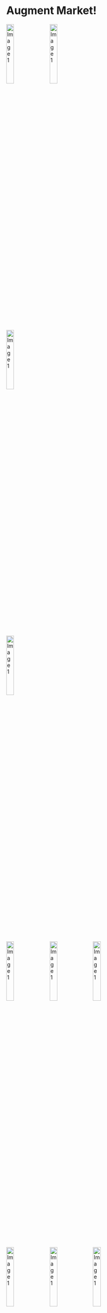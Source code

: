 
# Augment Market!

<p>
<img src="https://github.com/user-attachments/assets/ed256bf4-56b1-4d18-934f-1e9cc16a8c3e" alt="Image 1" style="margin-right: 10px; margin-bottom: 10px;" width="20%">
  
<img src="https://github.com/user-attachments/assets/dad32a33-61b0-4639-8ff4-6b77f82afed1" alt="Image 1" style="margin-right: 10px; margin-bottom: 10px;" width="20%"> 

  <img src="https://github.com/user-attachments/assets/1865b0d6-7870-4a07-bb28-ca0b39b5e443" alt="Image 1" style="margin-right: 10px; margin-bottom: 10px;" 
    width="20%">
    
  <img src="https://github.com/user-attachments/assets/1865b0d6-7870-4a07-bb28-ca0b39b5e443" alt="Image 1" style="margin-right: 10px; margin-bottom: 10px;" width="20%">
  </p>
<p>
<img src="https://github.com/user-attachments/assets/aa6ad715-4700-4d04-b78d-65cba5179a32" alt="Image 1" style="margin-right: 10px; margin-bottom: 10px;" width="20%">
<img src="https://github.com/user-attachments/assets/f39ef55b-dcc3-41ae-b42f-17b3a6a33af8" alt="Image 1" style="margin-right: 10px; margin-bottom: 10px;" width="20%"> 
  <img src="https://github.com/user-attachments/assets/dabad4cc-f3e6-46e8-bc7d-4ccd8e303c3a" alt="Image 1" style="margin-right: 10px; margin-bottom: 10px;" width="20%">
  </p>
<p>
<img src="https://github.com/user-attachments/assets/0e4a38a2-941c-493c-896e-1ac37568794e" alt="Image 1" style="margin-right: 10px; margin-bottom: 10px;" width="20%">
<img src="https://github.com/user-attachments/assets/373927f9-2bf9-4a82-b5e5-c0982761088e" alt="Image 1" style="margin-right: 10px; margin-bottom: 10px;" width="20%"> 
  <img src="https://github.com/user-attachments/assets/195b132d-d727-4250-a4ee-a70a88270254" alt="Image 1" style="margin-right: 10px; margin-bottom: 10px;" width="20%">
  </p>
<p>
<img src="https://github.com/user-attachments/assets/4586a86e-8a68-4451-bfa7-4e7a9c8ae512" alt="Image 1" style="margin-right: 10px; margin-bottom: 10px;" width="20%">
<img src="https://github.com/user-attachments/assets/f71294ee-55b2-4ea5-896e-7eda28fc667a" alt="Image 1" style="margin-right: 10px; margin-bottom: 10px;" width="20%"> 
  <img src="https://github.com/user-attachments/assets/055452b8-6f4d-43f8-8ccb-d9213f6d012a" alt="Image 1" style="margin-right: 10px; margin-bottom: 10px;" width="20%">
  </p>
<p>
<img src="https://github.com/user-attachments/assets/b3e7ba09-1b98-44de-ad42-4743bfa11df8" alt="Image 1" style="margin-right: 10px; margin-bottom: 10px;" width="20%">
<img src="https://github.com/user-attachments/assets/f71294ee-55b2-4ea5-896e-7eda28fc667a" alt="Image 1" style="margin-right: 10px; margin-bottom: 10px;" width="20%"> 
  <img src="https://github.com/user-attachments/assets/055452b8-6f4d-43f8-8ccb-d9213f6d012a" alt="Image 1" style="margin-right: 10px; margin-bottom: 10px;" width="20%">
  </p>








  

Augment Market is an eCommerce application designed for shopping clothes. Built using Flutter, this app provides a seamless shopping experience with modern UI and efficient state management. The project integrates Firebase for managing data with CRUD operations in Firestore and uses GetX for state management.

## Features

- **Product Listing**: Browse and search for a variety of clothes.
- **Product Details**: View detailed information about each product.
- **Shopping Cart**: Add items to the cart and proceed to checkout.
- **CRUD Operations**: Create, read, update, and delete products using Firestore.
- **GetX State Management**: Efficient state management for a responsive user experience.
- **Firebase Integration**: Secure and scalable backend with Firebase.

## Technologies Used

- **Flutter**: Framework for building cross-platform mobile applications.
- **Dart**: Programming language used with Flutter.
- **GetX**: State management and dependency injection.
- **Firebase**: For backend services including authentication and Firestore database.

## Getting Started

1. **Clone the repository**:
   ```bash
   git clone https://github.com/your-username/augment-market.git
   cd augment-market
   ```

2. **Install dependencies**:
   ```bash
   flutter pub get
   ```

3. **Set up Firebase**:
   - Follow the official Firebase setup guide for Flutter.
   - Add your `google-services.json` (for Android) and `GoogleService-Info.plist` (for iOS) files to the respective directories.

4. **Run the app**:
   ```bash
   flutter run
   ```

## Code Structure

- **lib/controllers/**: Manages the application state and business logic using GetX.
- **lib/screens/**: Contains the UI for various features like product listing and cart.
- **lib/services/**: Handles interactions with Firebase Firestore.

## License

This project is licensed under the MIT License - see the [LICENSE](LICENSE) file for details.

## Contact

For questions or feedback, feel free to reach out at [arbabhussain414@gmail.com](arbabhussain414@gmail.com).

